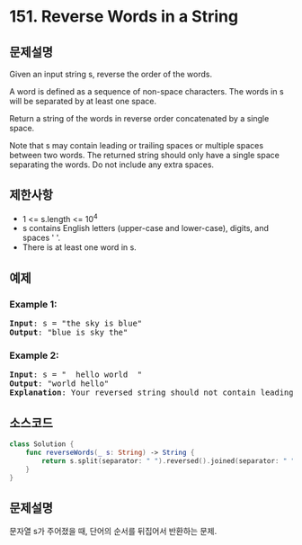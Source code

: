 # 151. Reverse Words in a String

## 문제설명
Given an input string s, reverse the order of the words.

A word is defined as a sequence of non-space characters. The words in s will be separated by at least one space.

Return a string of the words in reverse order concatenated by a single space.

Note that s may contain leading or trailing spaces or multiple spaces between two words. The returned string should only have a single space separating the words. Do not include any extra spaces.

## 제한사항
- 1 <= s.length <= 10<sup>4</sup>
- s contains English letters (upper-case and lower-case), digits, and spaces ' '.
- There is at least one word in s.

## 예제
### Example 1:
<pre>
<b>Input</b>: s = "the sky is blue"
<b>Output</b>: "blue is sky the"
</pre>

### Example 2:
<pre>
<b>Input</b>: s = "  hello world  "
<b>Output</b>: "world hello"
<b>Explanation</b>: Your reversed string should not contain leading or trailing spaces.
</pre>

## 소스코드
```Swift
class Solution {
    func reverseWords(_ s: String) -> String {
        return s.split(separator: " ").reversed().joined(separator: " ")
    }
}
```

## 문제설명
문자열 s가 주어졌을 때, 단어의 순서를 뒤집어서 반환하는 문제.